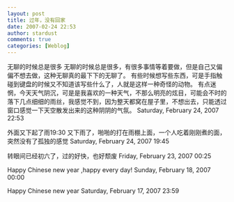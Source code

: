 ```yaml
---
layout: post
title: 过年，没有回家
date: 2007-02-24 22:53
author: stardust
comments: true
categories: [Weblog]
---
```

无聊的时候总是很多
无聊的时候总是很多，有很多事情等着要做，但是自己又偏偏不想去做，这种无聊真的最下下的无聊了。 有些时候想写些东西，可是手指触碰到键盘的时候又不知道该写些什么了，人就是这样一种奇怪的动物。 有点迷惘，今天天气阴沉，可是是我喜欢的一种天气，不那么明亮的炫目，可能会不时的落下几点细细的雨丝，我感觉不到，因为整天都窝在屋子里，不想出去，只能透过窗口感觉一下天空散发出来的这种阴阴的气氛。
Saturday, February 24, 2007 22:53

外面又下起了雨19:30
又下雨了，啪啪的打在雨棚上面，一个人吃着刚刚煮的面，突然没有了孤独的感觉
Saturday, February 24, 2007 19:45

转眼间已经初六了，过的好快，也好颓废
Friday, February 23, 2007 00:25

Happy Chinese new year ,happy every day!
Sunday, February 18, 2007 00:00

Happy Chinese new year
Saturday, February 17, 2007 23:59
